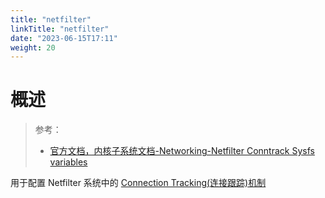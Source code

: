 ```yaml
---
title: "netfilter"
linkTitle: "netfilter"
date: "2023-06-15T17:11"
weight: 20
---
```


# 概述

> 参考：
>
> - [官方文档，内核子系统文档-Networking-Netfilter Conntrack Sysfs variables](https://www.kernel.org/doc/html/latest/networking/nf_conntrack-sysctl.html)

用于配置 Netfilter 系统中的 [Connection Tracking(连接跟踪)机制](/docs/1.操作系统/2.Kernel/8.Network/Linux%20网络流量控制/Netfilter%20流量控制系统/Connection%20Tracking(连接跟踪)机制.md)
